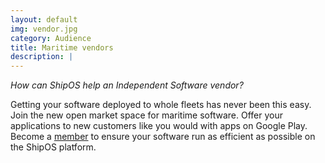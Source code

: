 ```yaml
---
layout: default
img: vendor.jpg
category: Audience
title: Maritime vendors
description: |
---
```

*How can ShipOS help an Independent Software vendor?*

Getting your software deployed to whole fleets has never been this easy. Join the new open market space for maritime software. Offer your applications to new customers like you would with apps on Google Play. Become a [member](/membership/index.html) to ensure your software run as efficient as possible on the ShipOS platform. 

